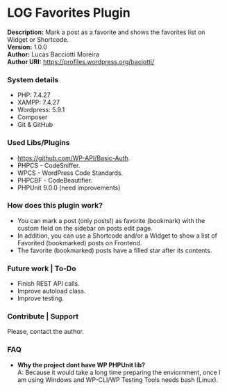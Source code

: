 # LOG Favorites Plugin
**Description:** Mark a post as a favorite and shows the favorites list on Widget or Shortcode.  
**Version:** 1.0.0  
**Author:** Lucas Bacciotti Moreira  
**Author URI:** https://profiles.wordpress.org/baciotti/  

### System details
- PHP: 7.4.27 
- XAMPP: 7.4.27
- Wordpress: 5.9.1
- Composer
- Git & GitHub

### Used Libs/Plugins
- https://github.com/WP-API/Basic-Auth.
- PHPCS - CodeSniffer.
- WPCS - WordPress Code Standards.
- PHPCBF - CodeBeautifier.
- PHPUnit 9.0.0 (need improvements)

### How does this plugin work?
- You can mark a post (only posts!) as favorite (bookmark) with the custom field on the sidebar on posts edit page.
- In addition, you can use a Shortcode and/or a Widget to show a list of Favorited (bookmarked) posts on Frontend.
- The favorite (bookmarked) posts have a filled star after its contents.

### Future work | To-Do
- Finish REST API calls.
- Improve autoload class.
- Improve testing.

### Contribute | Support
Please, contact the author.

### FAQ
- **Why the project dont have WP PHPUnit lib?**  
A: Because it would take a long time preparing the enviornment, once I am using Windows and WP-CLI/WP Testing Tools needs bash (Linux).

